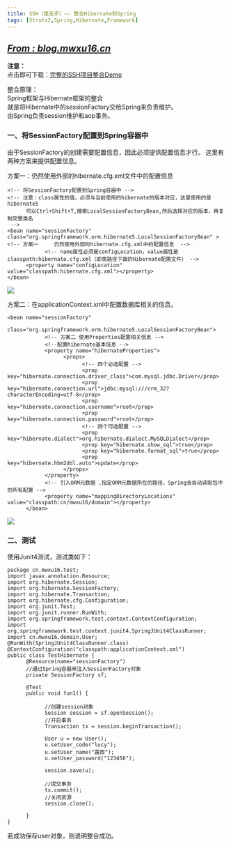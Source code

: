 ```yaml
---
title: SSH（第五步）—— 整合Hibernate和Spring
tags: [Struts2,Spring,Hibernate,Framework]
---
```

## *[From : blog.mwxu16.cn](http://blog.mwxu16.cn)*
**注意：**  
点击即可下载：[完整的SSH项目整合Demo](http://download.csdn.net/download/qq_28592887/9994986)

整合原理：  
Spring框架与Hibernate框架的整合  
就是将Hibernate中的sessionFactory交给Spring来负责维护。  
由Spring负责session维护和aop事务。  
<!--more-->
### 一、将SessionFactory配置到Spring容器中
由于SessionFactory的创建需要配置信息，因此必须提供配置信息才行。
这里有两种方案来提供配置信息。

方案一：仍然使用外部的hibernate.cfg.xml文件中的配置信息  

	<!-- 将SessionFactory配置到Spring容器中 -->
	<!-- 注意：class属性的值，必须与当前使用的hibernate的版本对应，这里使用的是hibernate5
	      可以Ctrl+Shift+T,搜索LocalSessionFactoryBean,然后选择对应的版本，再复制完整类名
	 -->
	<bean name="sessionFactory" class="org.springframework.orm.hibernate5.LocalSessionFactoryBean" >
	<!-- 方案一     仍然使用外部的hibernate.cfg.xml中的配置信息  -->
	            <!-- name属性必须是configLocation，value属性是classpath:hibernate.cfg.xml（即类路径下面的Hibernate配置文件） -->
	      <property name="configLocation" value="classpath:hibernate.cfg.xml"></property>
	</bean>
![](http://res.cloudinary.com/dyb1o2amn/image/upload/v1506699373/Framework%20integration/5/1.png)

方案二：在applicationContext.xml中配置数据库相关的信息。  

	<bean name="sessionFactory"
	            class="org.springframework.orm.hibernate5.LocalSessionFactoryBean">
	            <!-- 方案二 使用Properties配置相关信息 -->
	            <!--配置hibernate基本信息 -->
	            <property name="hibernateProperties">
	                  <props>
	                        <!-- 四个必选配置 -->
	                        <prop key="hibernate.connection.driver_class">com.mysql.jdbc.Driver</prop>
	                        <prop key="hibernate.connection.url">jdbc:mysql:///crm_32?characterEncoding=utf-8</prop>
	                        <prop key="hibernate.connection.username">root</prop>
	                        <prop key="hibernate.connection.password">root</prop>
	                        <!-- 四个可选配置 -->
	                        <prop key="hibernate.dialect">org.hibernate.dialect.MySQLDialect</prop>
	                        <prop key="hibernate.show_sql">true</prop>
	                        <prop key="hibernate.format_sql">true</prop>
	                        <prop key="hibernate.hbm2ddl.auto">update</prop>
	                  </props>
	            </property>
	            <!-- 引入ORM元数据 ,指定ORM元数据所在的路径，Spring会自动读取包中的所有配置 -->
	            <property name="mappingDirectoryLocations" value="classpath:cn/mwxu16/domain"></property>
	      </bean>
![](http://res.cloudinary.com/dyb1o2amn/image/upload/v1506699373/Framework%20integration/5/2.png)

### 二、测试  
使用Junit4测试，测试类如下：  

	package cn.mwxu16.test;
	import javax.annotation.Resource;
	import org.hibernate.Session;
	import org.hibernate.SessionFactory;
	import org.hibernate.Transaction;
	import org.hibernate.cfg.Configuration;
	import org.junit.Test;
	import org.junit.runner.RunWith;
	import org.springframework.test.context.ContextConfiguration;
	import org.springframework.test.context.junit4.SpringJUnit4ClassRunner;
	import cn.mwxu16.domain.User;
	@RunWith(SpringJUnit4ClassRunner.class)
	@ContextConfiguration("classpath:applicationContext.xml")
	public class TestHibernate {
	      @Resource(name="sessionFactory")
	      //通过Spring容器来注入SessionFactory对象
	      private SessionFactory sf;
	      
	      @Test
	      public void fun1() {
	            
	            //创建session对象
	            Session session = sf.openSession();
	            //开启事务
	            Transaction tx = session.beginTransaction();
	            
	            User u = new User();
	            u.setUser_code("lucy");
	            u.setUser_name("露西");
	            u.setUser_password("123456");
	            
	            session.save(u);
	            
	            //提交事务
	            tx.commit();
	            //关闭资源
	            session.close();
	            
	      }
	}

若成功保存user对象，则说明整合成功。
